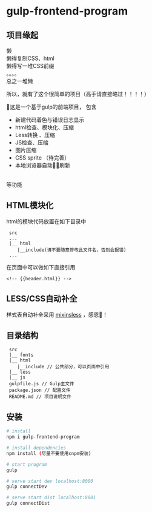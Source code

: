 # gulp-frontend-program

## 项目缘起
懒 <br />
懒得复制CSS、html<br />
懒得写一堆CSS前缀<br />
。。。。<br />
总之一堆懒<br />

所以，就有了这个很简单的项目（高手请直接略过！！！！）<br />

这是一个基于gulp的前端项目，
包含
* 新建代码着色与错误日志显示
* html检查、模块化、压缩
* Less转换 、压缩
* JS检查、压缩 
* 图片压缩
* CSS sprite （待完善）
* 本地浏览器自动刷新
<br />
等功能  

## HTML模块化
html的模块代码放置在如下目录中
```
 src  
 ...
 |__ html 
    |__include(请不要随意修改此文件名，否则会报错) 
 ...
```
在页面中可以做如下直接引用
```
<!-- {{header.html}} -->
```

## LESS/CSS自动补全
样式表自动补全采用 [mixinsless](http://mixinsless.com/ "mixinsless") ，感恩！  
## 目录结构
```
 src 
 |__ fonts
 |__ html 
    |__include // 公共部分，可以页面中引用
 |__ less
 |__ js 
 gulpfile.js // Gulp主文件
 package.json // 配置文件
 README.md // 项目说明文件

```

## 安装

``` bash
# install
npm i gulp-frontend-program

# install dependencies
npm install (尽量不要使用cnpm安装)

# start program
gulp

# serve start dev localhost:8000
gulp connectDev

# serve start dist localhost:8001
gulp connectDist 

```

